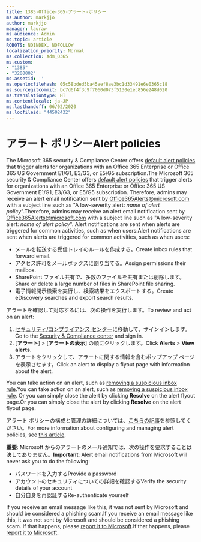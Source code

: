 ```yaml
---
title: 1385-Office-365-アラート-ポリシー
ms.author: markjjo
author: markjjo
manager: lauraw
ms.audience: Admin
ms.topic: article
ROBOTS: NOINDEX, NOFOLLOW
localization_priority: Normal
ms.collection: Adm_O365
ms.custom:
- "1385"
- "3200002"
ms.assetid: ''
ms.openlocfilehash: 05c58bded5ba45aef8ae3bc1d33491e6e0365c18
ms.sourcegitcommit: bc7d6f4f3c9f7060d073f5130e1ec856e248d020
ms.translationtype: HT
ms.contentlocale: ja-JP
ms.lasthandoff: 06/02/2020
ms.locfileid: "44502432"
---
```

# <a name="alert-policies"></a><span data-ttu-id="48a46-102">アラート ポリシー</span><span class="sxs-lookup"><span data-stu-id="48a46-102">Alert policies</span></span>

<span data-ttu-id="48a46-103">The Microsoft 365 security & Compliance Center offers [default alert policies](https://docs.microsoft.com/microsoft-365/compliance/alert-policies#default-alert-policies) that trigger alerts for organizations with an Office 365 Enterprise or Office 365 US Government E1/G1, E3/G3, or E5/G5 subscription.</span><span class="sxs-lookup"><span data-stu-id="48a46-103">The Microsoft 365 security & Compliance Center offers [default alert policies](https://docs.microsoft.com/microsoft-365/compliance/alert-policies#default-alert-policies) that trigger alerts for organizations with an Office 365 Enterprise or Office 365 US Government E1/G1, E3/G3, or E5/G5 subscription.</span></span> <span data-ttu-id="48a46-104">Therefore, admins may receive an alert email notification sent by Office365Alerts@microsoft.com with a subject line such as "A low-severity alert: *name of alert policy*".</span><span class="sxs-lookup"><span data-stu-id="48a46-104">Therefore, admins may receive an alert email notification sent by Office365Alerts@microsoft.com with a subject line such as "A low-severity alert: *name of alert policy*".</span></span> <span data-ttu-id="48a46-105">Alert notifications are sent when alerts are triggered for common activities, such as when users:</span><span class="sxs-lookup"><span data-stu-id="48a46-105">Alert notifications are sent when alerts are triggered for common activities, such as when users:</span></span>

- <span data-ttu-id="48a46-106">メールを転送する受信トレイのルールを作成する。</span><span class="sxs-lookup"><span data-stu-id="48a46-106">Create inbox rules that forward email.</span></span>
- <span data-ttu-id="48a46-107">アクセス許可をメールボックスに割り当てる。</span><span class="sxs-lookup"><span data-stu-id="48a46-107">Assign permissions their mailbox.</span></span>
- <span data-ttu-id="48a46-108">SharePoint ファイル共有で、多数のファイルを共有または削除します。</span><span class="sxs-lookup"><span data-stu-id="48a46-108">Share or delete a large number of files in SharePoint file sharing.</span></span>
- <span data-ttu-id="48a46-109">電子情報開示検索を実行し、検索結果をエクスポートする。</span><span class="sxs-lookup"><span data-stu-id="48a46-109">Create eDiscovery searches and export search results.</span></span>

<span data-ttu-id="48a46-110">アラートを確認して対応するには、次の操作を実行します。</span><span class="sxs-lookup"><span data-stu-id="48a46-110">To review and act on an alert:</span></span>

1. <span data-ttu-id="48a46-111">[セキュリティ/コンプライアンス センター](https://protection.office.com)に移動して、サインインします。</span><span class="sxs-lookup"><span data-stu-id="48a46-111">Go to the [Security & Compliance center](https://protection.office.com) and sign in.</span></span>
2. <span data-ttu-id="48a46-112">[**アラート**] >  [**アラートの表示**] の順にクリックします。</span><span class="sxs-lookup"><span data-stu-id="48a46-112">Click **Alerts** > **View alerts**.</span></span>
3. <span data-ttu-id="48a46-113">アラートをクリックして、アラートに関する情報を含むポップアップ ページを表示させます。</span><span class="sxs-lookup"><span data-stu-id="48a46-113">Click an alert to display a flyout page with information about the alert.</span></span>

<span data-ttu-id="48a46-114">You can take action on an alert, such as [removing a suspicious inbox rule](https://docs.microsoft.com/microsoft-365/security/office-365-security/responding-to-a-compromised-email-account).</span><span class="sxs-lookup"><span data-stu-id="48a46-114">You can take action on an alert, such as [removing a suspicious inbox rule](https://docs.microsoft.com/microsoft-365/security/office-365-security/responding-to-a-compromised-email-account).</span></span> <span data-ttu-id="48a46-115">Or you can simply close the alert by clicking **Resolve** on the alert flyout page.</span><span class="sxs-lookup"><span data-stu-id="48a46-115">Or you can simply close the alert by clicking **Resolve** on the alert flyout page.</span></span>

<span data-ttu-id="48a46-116">アラート ポリシーの構成と管理の詳細については、[こちらの記事](https://docs.microsoft.com/microsoft-365/compliance/alert-policies)を参照してください。</span><span class="sxs-lookup"><span data-stu-id="48a46-116">For more information about configuring and managing alert policies, see  [this article](https://docs.microsoft.com/microsoft-365/compliance/alert-policies).</span></span>

<span data-ttu-id="48a46-117">**重要**: Microsoft からのアラートのメール通知では、次の操作を要求することは決してありません。</span><span class="sxs-lookup"><span data-stu-id="48a46-117">**Important**: Alert email notifications from Microsoft will never ask you to do the following:</span></span>

- <span data-ttu-id="48a46-118">パスワードを入力する</span><span class="sxs-lookup"><span data-stu-id="48a46-118">Provide a password</span></span>
- <span data-ttu-id="48a46-119">アカウントのセキュリティについての詳細を確認する</span><span class="sxs-lookup"><span data-stu-id="48a46-119">Verify the security details of your account</span></span>
- <span data-ttu-id="48a46-120">自分自身を再認証する</span><span class="sxs-lookup"><span data-stu-id="48a46-120">Re-authenticate yourself</span></span>

<span data-ttu-id="48a46-121">If you receive an email message like this, it was not sent by Microsoft and should be considered a phishing scam.</span><span class="sxs-lookup"><span data-stu-id="48a46-121">If you receive an email message like this, it was not sent by Microsoft and should be considered a phishing scam.</span></span> <span data-ttu-id="48a46-122">If that happens, please [report it to Microsoft](https://docs.microsoft.com/microsoft-365/security/office-365-security/report-junk-email-and-phishing-scams-in-outlook-on-the-web-eop).</span><span class="sxs-lookup"><span data-stu-id="48a46-122">If that happens, please [report it to Microsoft](https://docs.microsoft.com/microsoft-365/security/office-365-security/report-junk-email-and-phishing-scams-in-outlook-on-the-web-eop).</span></span>